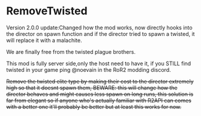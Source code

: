 # RemoveTwisted

Version 2.0.0 update:Changed how the mod works, now directly hooks into the director on spawn function and if the director tried to spawn a twisted, it will replace it with a malachite.

We are finally free from the twisted plague brothers.

This mod is fully server side,only the host need to have it, if you STILL  find twisted in your game ping @noevain in the RoR2 modding discord.

~~Remove the twisted elite type by making their cost to the director extremely high so that it doesnt spawn them, BEWARE: this will change how the director behaves and might causes less spawn on long runs, this solution is far from elegant so if anyone who's actually familiar with R2API can comes with a better one it'll probably be better but at least this works for now.~~